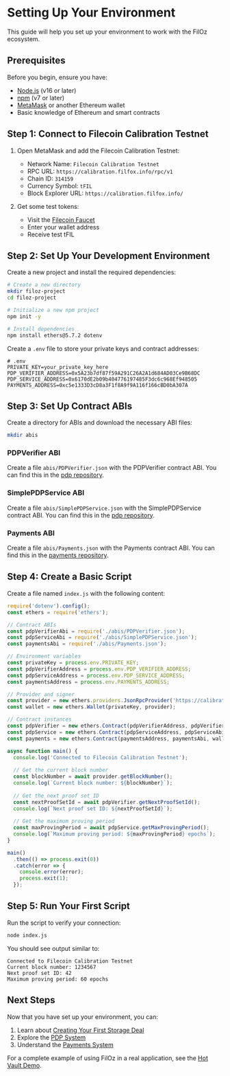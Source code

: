 # Setting Up Your Environment

This guide will help you set up your environment to work with the FilOz ecosystem.

## Prerequisites

Before you begin, ensure you have:

- [Node.js](https://nodejs.org/) (v16 or later)
- [npm](https://www.npmjs.com/) (v7 or later)
- [MetaMask](https://metamask.io/) or another Ethereum wallet
- Basic knowledge of Ethereum and smart contracts

## Step 1: Connect to Filecoin Calibration Testnet

1. Open MetaMask and add the Filecoin Calibration Testnet:
   - Network Name: `Filecoin Calibration Testnet`
   - RPC URL: `https://calibration.filfox.info/rpc/v1`
   - Chain ID: `314159`
   - Currency Symbol: `tFIL`
   - Block Explorer URL: `https://calibration.filfox.info/`

2. Get some test tokens:
   - Visit the [Filecoin Faucet](https://faucet.calibration.fildev.network/)
   - Enter your wallet address
   - Receive test tFIL

## Step 2: Set Up Your Development Environment

Create a new project and install the required dependencies:

```bash
# Create a new directory
mkdir filoz-project
cd filoz-project

# Initialize a new npm project
npm init -y

# Install dependencies
npm install ethers@5.7.2 dotenv
```

Create a `.env` file to store your private keys and contract addresses:

```
# .env
PRIVATE_KEY=your_private_key_here
PDP_VERIFIER_ADDRESS=0x5A23b7df87f59A291C26A2A1d684AD03Ce9B68DC
PDP_SERVICE_ADDRESS=0x6170dE2b09b404776197485F3dc6c968Ef948505
PAYMENTS_ADDRESS=0xc5e1333D3cD8a3F1f8A9f9A116f166cBD0bA307A
```

## Step 3: Set Up Contract ABIs

Create a directory for ABIs and download the necessary ABI files:

```bash
mkdir abis
```

### PDPVerifier ABI

Create a file `abis/PDPVerifier.json` with the PDPVerifier contract ABI. You can find this in the [pdp repository](https://github.com/FilOzone/pdp).

### SimplePDPService ABI

Create a file `abis/SimplePDPService.json` with the SimplePDPService contract ABI. You can find this in the [pdp repository](https://github.com/FilOzone/pdp).

### Payments ABI

Create a file `abis/Payments.json` with the Payments contract ABI. You can find this in the [payments repository](https://github.com/FilOzone/payments).

## Step 4: Create a Basic Script

Create a file named `index.js` with the following content:

```javascript
require('dotenv').config();
const ethers = require('ethers');

// Contract ABIs
const pdpVerifierAbi = require('./abis/PDPVerifier.json');
const pdpServiceAbi = require('./abis/SimplePDPService.json');
const paymentsAbi = require('./abis/Payments.json');

// Environment variables
const privateKey = process.env.PRIVATE_KEY;
const pdpVerifierAddress = process.env.PDP_VERIFIER_ADDRESS;
const pdpServiceAddress = process.env.PDP_SERVICE_ADDRESS;
const paymentsAddress = process.env.PAYMENTS_ADDRESS;

// Provider and signer
const provider = new ethers.providers.JsonRpcProvider('https://calibration.filfox.info/rpc/v1');
const wallet = new ethers.Wallet(privateKey, provider);

// Contract instances
const pdpVerifier = new ethers.Contract(pdpVerifierAddress, pdpVerifierAbi, wallet);
const pdpService = new ethers.Contract(pdpServiceAddress, pdpServiceAbi, wallet);
const payments = new ethers.Contract(paymentsAddress, paymentsAbi, wallet);

async function main() {
  console.log('Connected to Filecoin Calibration Testnet');
  
  // Get the current block number
  const blockNumber = await provider.getBlockNumber();
  console.log(`Current block number: ${blockNumber}`);
  
  // Get the next proof set ID
  const nextProofSetId = await pdpVerifier.getNextProofSetId();
  console.log(`Next proof set ID: ${nextProofSetId}`);
  
  // Get the maximum proving period
  const maxProvingPeriod = await pdpService.getMaxProvingPeriod();
  console.log(`Maximum proving period: ${maxProvingPeriod} epochs`);
}

main()
  .then(() => process.exit(0))
  .catch(error => {
    console.error(error);
    process.exit(1);
  });
```

## Step 5: Run Your First Script

Run the script to verify your connection:

```bash
node index.js
```

You should see output similar to:

```
Connected to Filecoin Calibration Testnet
Current block number: 1234567
Next proof set ID: 42
Maximum proving period: 60 epochs
```

## Next Steps

Now that you have set up your environment, you can:

1. Learn about [Creating Your First Storage Deal](first-deal.md)
2. Explore the [PDP System](pdp-overview.md)
3. Understand the [Payments System](payments.md)

For a complete example of using FilOz in a real application, see the [Hot Vault Demo](examples/hot-vault.md).
